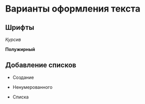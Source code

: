 # Варианты оформления текста

## Шрифты


*Курсив*

**Полужирный**

## Добавление списков

* Создание 

* Ненумерованного 

* Списка

